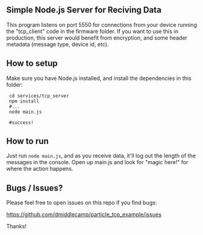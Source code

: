 Simple Node.js Server for Reciving Data
---

This program listens on port 5550 for connections from your device running the "tcp_client" code in the 
firmware folder.  If you want to use this in production, this server would benefit from encryption, 
and some header metadata (message type, device id, etc).

How to setup
---

Make sure you have Node.js installed, and install the dependencies in this folder:

```
 cd services/tcp_server
 npm install
 #...
 node main.js
 
 #success!
```

How to run
---

Just run `node main.js`, and as you receive data, it'll log out the length of the messages in the console.  Open up 
main.js and look for "magic here!" for where the action happens.


Bugs / Issues?
---

Please feel free to open issues on this repo if you find bugs:

https://github.com/dmiddlecamp/particle_tcp_example/issues

Thanks!
